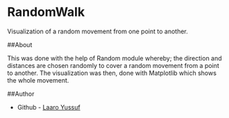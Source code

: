# RandomWalk
Visualization of a random movement from one point to another.

##About

This was done with the help of Random module whereby; the direction and distances are chosen randomly to cover a random movement from a point to another. The visualization was then, done with Matplotlib which shows the whole movement.

##Author

- Github - [Laaro Yussuf](https://www.githum.com/Laaroyussuf)
